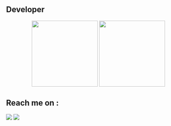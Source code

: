 ## Developer
<div align="center">
  <img height="180em" src="https://github-readme-stats-eight-theta.vercel.app/api?username=D4marp&show_icons=true&theme=algolia&include_all_commits=true&count_private=true"/>
  <img height="180em" src="https://github-readme-stats-eight-theta.vercel.app/api/top-langs/?username=D4marp&layout=compact&langs_count=8&theme=algolia"/>
</div>

## Reach me on :
<a href = "mailto:praaji12@gmail.com"><img src="https://img.shields.io/badge/gmail-%23EA4335.svg?&style=for-the-badge&logo=gmail&logoColor=white" /></a>
<a href = "https://www.linkedin.com/in/damar-galih-aji-pradana-862114289/"><img src="https://img.shields.io/badge/linkedin-%230A66C2.svg?&style=for-the-badge&logo=linkedin&logoColor=white" /></a>

